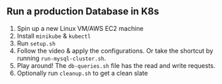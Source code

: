 ## Run a production Database in K8s
1. Spin up a new Linux VM/AWS EC2 machine
2. Install `minikube` & `kubectl`
3. Run `setup.sh`
4. Follow the video & apply the configurations. Or take the shortcut by running `run-mysql-cluster.sh`.
5. Play around! The `db-queries.sh` file has the read and write requests.
6. Optionally run `cleanup.sh` to get a clean slate
